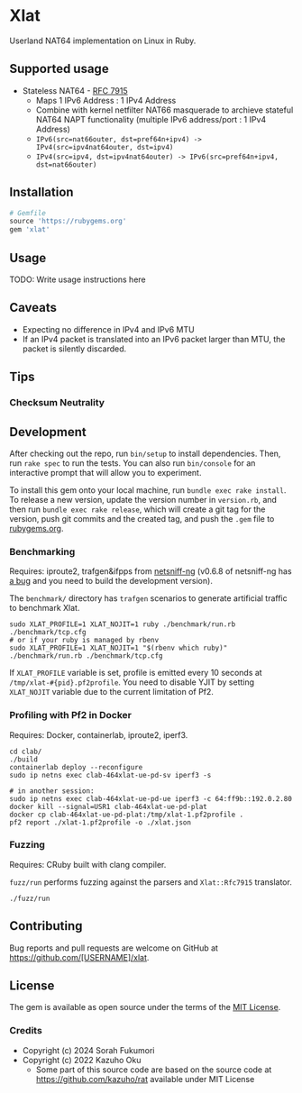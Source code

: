 # Xlat

Userland NAT64 implementation on Linux in Ruby.

## Supported usage

- Stateless NAT64 - [RFC 7915](https://datatracker.ietf.org/doc/rfc7915/)
  - Maps 1 IPv6 Address : 1 IPv4 Address
  - Combine with kernel netfilter NAT66 masquerade to archieve stateful NAT64 NAPT functionality (multiple IPv6 address/port : 1 IPv4 Address)
  - `IPv6(src=nat66outer, dst=pref64n+ipv4) -> IPv4(src=ipv4nat64outer, dst=ipv4)`
  - `IPv4(src=ipv4, dst=ipv4nat64outer) -> IPv6(src=pref64n+ipv4, dst=nat66outer)`

<!--
### Todo?

- Stateful NAT64  - [RFC 6146](https://datatracker.ietf.org/doc/rfc6146/)
  - Maps multiple IPv6 addresses and ports : IPv4 addresses and ports
-->

## Installation

```ruby
# Gemfile
source 'https://rubygems.org'
gem 'xlat'
```

## Usage

TODO: Write usage instructions here

## Caveats

- Expecting no difference in IPv4 and IPv6 MTU
- If an IPv4 packet is translated into an IPv6 packet larger than MTU, the packet is silently discarded.

## Tips

### Checksum Neutrality

## Development

After checking out the repo, run `bin/setup` to install dependencies. Then, run `rake spec` to run the tests. You can also run `bin/console` for an interactive prompt that will allow you to experiment.

To install this gem onto your local machine, run `bundle exec rake install`. To release a new version, update the version number in `version.rb`, and then run `bundle exec rake release`, which will create a git tag for the version, push git commits and the created tag, and push the `.gem` file to [rubygems.org](https://rubygems.org).

### Benchmarking

Requires: iproute2, trafgen&ifpps from [netsniff-ng](http://netsniff-ng.org/) (v0.6.8 of netsniff-ng has [a bug](https://github.com/netsniff-ng/netsniff-ng/pull/233) and you need to build the development version).

The `benchmark/` directory has `trafgen` scenarios to generate artificial traffic to benchmark Xlat.

```shell
sudo XLAT_PROFILE=1 XLAT_NOJIT=1 ruby ./benchmark/run.rb ./benchmark/tcp.cfg
# or if your ruby is managed by rbenv
sudo XLAT_PROFILE=1 XLAT_NOJIT=1 "$(rbenv which ruby)" ./benchmark/run.rb ./benchmark/tcp.cfg
```

If `XLAT_PROFILE` variable is set, profile is emitted every 10 seconds at `/tmp/xlat-#{pid}.pf2profile`. You need to disable YJIT by setting `XLAT_NOJIT` variable due to the current limitation of Pf2.

### Profiling with Pf2 in Docker

Requires: Docker, containerlab, iproute2, iperf3.

```shell
cd clab/
./build
containerlab deploy --reconfigure
sudo ip netns exec clab-464xlat-ue-pd-sv iperf3 -s

# in another session:
sudo ip netns exec clab-464xlat-ue-pd-ue iperf3 -c 64:ff9b::192.0.2.80
docker kill --signal=USR1 clab-464xlat-ue-pd-plat
docker cp clab-464xlat-ue-pd-plat:/tmp/xlat-1.pf2profile .
pf2 report ./xlat-1.pf2profile -o ./xlat.json
```

### Fuzzing

Requires: CRuby built with clang compiler.

`fuzz/run` performs fuzzing against the parsers and `Xlat::Rfc7915` translator.

```shell
./fuzz/run
```

## Contributing

Bug reports and pull requests are welcome on GitHub at https://github.com/[USERNAME]/xlat.

## License

The gem is available as open source under the terms of the [MIT License](https://opensource.org/licenses/MIT).

### Credits

- Copyright (c) 2024 Sorah Fukumori
- Copyright (c) 2022 Kazuho Oku
  - Some part of this source code are based on the source code at https://github.com/kazuho/rat available under MIT License
